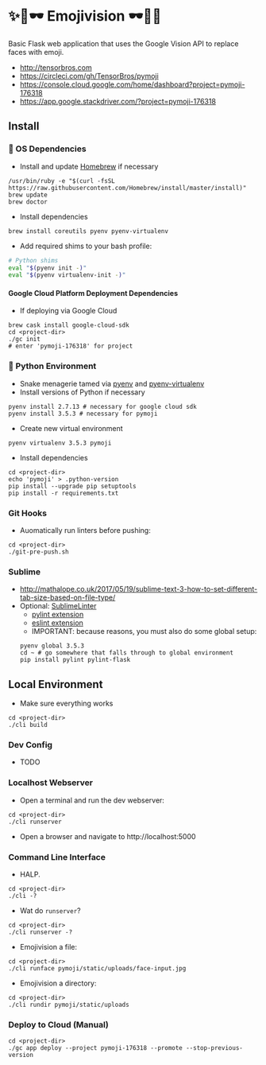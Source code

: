 # ✨📸🕶 Emojivision 🕶📸✨
Basic Flask web application that uses the Google Vision API to replace faces with emoji.
- http://tensorbros.com
- https://circleci.com/gh/TensorBros/pymoji
- https://console.cloud.google.com/home/dashboard?project=pymoji-176318
- https://app.google.stackdriver.com/?project=pymoji-176318


## Install

### 🍺 OS Dependencies

- Install and update [Homebrew](https://brew.sh/) if necessary
```
/usr/bin/ruby -e "$(curl -fsSL https://raw.githubusercontent.com/Homebrew/install/master/install)"
brew update
brew doctor
```
- Install dependencies
```
brew install coreutils pyenv pyenv-virtualenv
```
- Add required shims to your bash profile:
```bash
# Python shims
eval "$(pyenv init -)"
eval "$(pyenv virtualenv-init -)"
```

#### Google Cloud Platform Deployment Dependencies
- If deploying via Google Cloud
```
brew cask install google-cloud-sdk
cd <project-dir>
./gc init
# enter 'pymoji-176318' for project
```

### 🐍 Python Environment

- Snake menagerie tamed via [pyenv](https://github.com/pyenv/) and [pyenv-virtualenv](https://github.com/pyenv/pyenv-virtualenv)
- Install versions of Python if necessary
```
pyenv install 2.7.13 # necessary for google cloud sdk
pyenv install 3.5.3 # necessary for pymoji
```
- Create new virtual environment
```
pyenv virtualenv 3.5.3 pymoji
```
- Install dependencies
```
cd <project-dir>
echo 'pymoji' > .python-version
pip install --upgrade pip setuptools
pip install -r requirements.txt
```

### Git Hooks

- Auomatically run linters before pushing:
```
cd <project-dir>
./git-pre-push.sh
```

### Sublime
- http://mathalope.co.uk/2017/05/19/sublime-text-3-how-to-set-different-tab-size-based-on-file-type/
- Optional: [SublimeLinter](http://sublimelinter.readthedocs.io/en/latest/)
  - [pylint extension](https://packagecontrol.io/packages/SublimeLinter-pylint)
  - [eslint extension](https://packagecontrol.io/packages/SublimeLinter-contrib-eslint)
  - IMPORTANT: because reasons, you must also do some global setup:
  ```
  pyenv global 3.5.3
  cd ~ # go somewhere that falls through to global environment
  pip install pylint pylint-flask
  ```


## Local Environment

- Make sure everything works
```
cd <project-dir>
./cli build
```

### Dev Config
- TODO

### Localhost Webserver

- Open a terminal and run the dev webserver:
```
cd <project-dir>
./cli runserver
```

- Open a browser and navigate to http://localhost:5000


### Command Line Interface

- HALP.
```
cd <project-dir>
./cli -?
```

- Wat do `runserver`?
```
cd <project-dir>
./cli runserver -?
```

- Emojivision a file:
```
cd <project-dir>
./cli runface pymoji/static/uploads/face-input.jpg
```

- Emojivision a directory:
```
cd <project-dir>
./cli rundir pymoji/static/uploads
```


### Deploy to Cloud (Manual)

```
cd <project-dir>
./gc app deploy --project pymoji-176318 --promote --stop-previous-version
```


